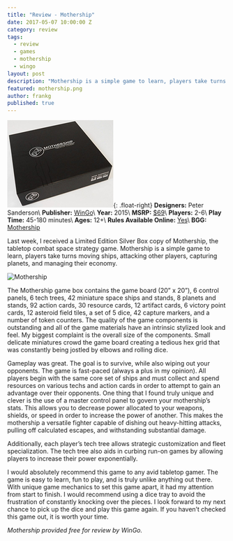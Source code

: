 ```yaml
---
title: "Review - Mothership"
date: 2017-05-07 10:00:00 Z
category: review
tags:
  - review
  - games
  - mothership
  - wingo
layout: post
description: "Mothership is a simple game to learn, players take turns moving ships, attacking other players, capturing planets, and managing their economy."
featured: mothership.png
author: frankg
published: true
---
```


![Mothership](/images/mothership/cover.jpg){: .float-right}
**Designers:**  Peter Sanderson\\
**Publisher:** [WinGo](http://www.wingogames.com/)\\
**Year:** 2015\\
**MSRP:** [$69](http://www.mothership-game.com/)\\
**Players:** 2-6\\
**Play Time:** 45-180 minutes\\
**Ages:** 12+\\
**Rules Available Online:** [Yes](https://www.youtube.com/watch?v=1egHVWKU4Ws)\\
**BGG:** [Mothership](https://boardgamegeek.com/boardgame/194964/mothership-tabletop-combat)

Last week, I received a Limited Edition Silver Box copy of Mothership, the tabletop combat space strategy game.  Mothership is a simple game to learn, players take turns moving ships, attacking other players, capturing planets, and managing their economy.

![Mothership](/images/mothership/mothership1.jpg)

The Mothership game box contains the game board (20” x 20”), 6 control panels, 6 tech trees, 42 miniature space ships and stands, 8 planets and stands, 92 action cards, 30 resource cards, 12 artifact cards, 6 victory point cards, 12 asteroid field tiles, a set of 5 dice, 42 capture markers, and a number of token counters. The quality of the game components is outstanding and all of the game materials have an intrinsic stylized look and feel. My biggest complaint is the overall size of the components. Small delicate miniatures crowd the game board creating a tedious hex grid that was constantly being jostled by elbows and rolling dice.

Gameplay was great. The goal is to survive, while also wiping out your opponents. The game is fast-paced (always a plus in my opinion). All players begin with the same core set of ships and must collect and spend resources on various techs and action cards in order to attempt to gain an advantage over their opponents. One thing that I found truly unique and clever is the use of a master control panel to govern your mothership’s stats. This allows you to decrease power allocated to your weapons, shields, or speed in order to increase the power of another. This makes the mothership a versatile fighter capable of dishing out heavy-hitting attacks, pulling off calculated escapes, and withstanding substantial damage.

Additionally, each player’s tech tree allows strategic customization and fleet specialization. The tech tree also aids in curbing run-on games by allowing players to increase their power exponentially.  

I would absolutely recommend this game to any avid tabletop gamer. The game is easy to learn, fun to play, and is truly unlike anything out there. With unique game mechanics to set this game apart, it had my attention from start to finish. I would recommend using a dice tray to avoid the frustration of constantly knocking over the pieces. I look forward to my next chance to pick up the dice and play this game again. If you haven’t checked this game out, it is worth your time.

*Mothership provided free for review by WinGo.*
